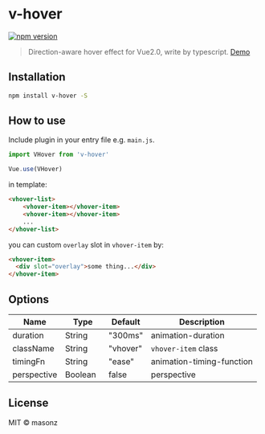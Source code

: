 # v-hover
[![npm version](https://badge.fury.io/js/v-hover.svg)](https://badge.fury.io/js/v-hover)
> Direction-aware hover effect for Vue2.0, write by typescript.  [Demo](https://masonz.github.io/v-hover/)

## Installation

```bash
npm install v-hover -S
```

## How to use

Include plugin in your entry file e.g. `main.js`.

```JavaScript
import VHover from 'v-hover'

Vue.use(VHover)
```

in template:

```HTML
<vhover-list>
    <vhover-item></vhover-item>
    <vhover-item></vhover-item>
    ...
</vhover-list>
```

you can custom `overlay` slot in `vhover-item` by:

```HTML
<vhover-item>
  <div slot="overlay">some thing...</div>
</vhover-item>
```

## Options

| Name        | Type          | Default  | Description               |
| ---         | ---           | ---      | ---                       |
| duration    | String        | "300ms"  | animation-duration        |
| className   | String        | "vhover" | `vhover-item` class       |
| timingFn    | String        | "ease"   | animation-timing-function |
| perspective | Boolean       | false    | perspective               |

## License

MIT © masonz
